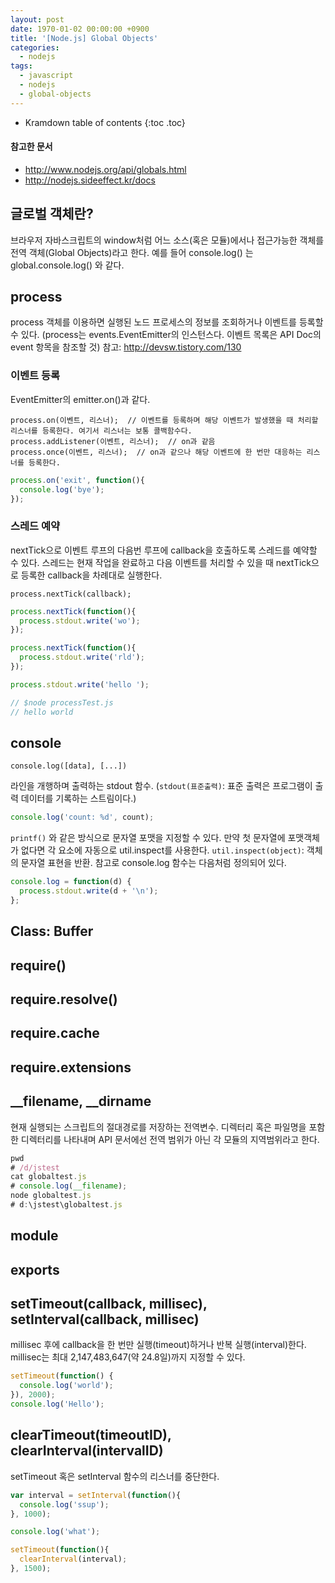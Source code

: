 ```yaml
---
layout: post
date: 1970-01-02 00:00:00 +0900
title: '[Node.js] Global Objects'
categories:
  - nodejs
tags:
  - javascript
  - nodejs
  - global-objects
---
```


* Kramdown table of contents
{:toc .toc}

#### 참고한 문서

- http://www.nodejs.org/api/globals.html
- http://nodejs.sideeffect.kr/docs

## 글로벌 객체란?

브라우저 자바스크립트의 window처럼 어느 소스(혹은 모듈)에서나 접근가능한 객체를 전역 객체(Global Objects)라고 한다.
예를 들어 console.log() 는 global.console.log() 와 같다.

## process

process 객체를 이용하면 실행된 노드 프로세스의 정보를 조회하거나 이벤트를 등록할 수 있다. (process는 events.EventEmitter의 인스턴스다. 이벤트 목록은 API Doc의 event 항목을 참조할 것)
참고: http://devsw.tistory.com/130

### 이벤트 등록

EventEmitter의 emitter.on()과 같다.

```
process.on(이벤트, 리스너);  // 이벤트를 등록하며 해당 이벤트가 발생했을 때 처리할 리스너를 등록한다. 여기서 리스너는 보통 콜백함수다.
process.addListener(이벤트, 리스너);  // on과 같음
process.once(이벤트, 리스너);  // on과 같으나 해당 이벤트에 한 번만 대응하는 리스너를 등록한다.
```

```js
process.on('exit', function(){
  console.log('bye');
});
```

### 스레드 예약

nextTick으로 이벤트 루프의 다음번 루프에 callback을 호출하도록 스레드를 예약할 수 있다. 스레드는 현재 작업을 완료하고 다음 이벤트를 처리할 수 있을 때 nextTick으로 등록한 callback을 차례대로 실행한다.

```
process.nextTick(callback);
```

```js
process.nextTick(function(){
  process.stdout.write('wo');
});

process.nextTick(function(){
  process.stdout.write('rld');
});

process.stdout.write('hello ');

// $node processTest.js
// hello world
```

## console

```
console.log([data], [...])
```

라인을 개행하며 출력하는 stdout 함수. (`stdout(표준출력)`: 표준 출력은 프로그램이 출력 데이터를 기록하는 스트림이다.)

```js
console.log('count: %d', count);
```

`printf()` 와 같은 방식으로 문자열 포맷을 지정할 수 있다. 만약 첫 문자열에 포맷객체가 없다면 각 요소에 자동으로 util.inspect를 사용한다.
`util.inspect(object)`: 객체의 문자열 표현을 반환.
참고로 console.log 함수는 다음처럼 정의되어 있다.

```js
console.log = function(d) {
  process.stdout.write(d + '\n');
};
```

## Class: Buffer


## require()


## require.resolve()


## require.cache


## require.extensions


## __filename, __dirname

현재 실행되는 스크립트의 절대경로를 저장하는 전역변수.
디렉터리 혹은 파일명을 포함한 디렉터리를 나타내며 API 문서에선 전역 범위가 아닌 각 모듈의 지역범위라고 한다.

```js
pwd
# /d/jstest
cat globaltest.js
# console.log(__filename);
node globaltest.js
# d:\jstest\globaltest.js
```

## module


## exports


## setTimeout(callback, millisec), setInterval(callback, millisec)

millisec 후에 callback을 한 번만 실행(timeout)하거나 반복 실행(interval)한다. millisec는 최대 2,147,483,647(약 24.8일)까지 지정할 수 있다.

```js
setTimeout(function() {
  console.log('world');
}), 2000);
console.log('Hello');
```

## clearTimeout(timeoutID), clearInterval(intervalID)

setTimeout 혹은 setInterval 함수의 리스너를 중단한다.

```js
var interval = setInterval(function(){
  console.log('ssup');
}, 1000);

console.log('what');

setTimeout(function(){
  clearInterval(interval);
}, 1500);
```
